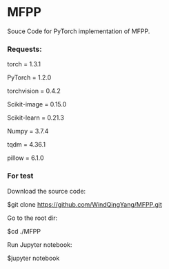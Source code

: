 # MFPP

Souce Code for PyTorch implementation of MFPP.

### Requests:

torch = 1.3.1

PyTorch = 1.2.0

torchvision = 0.4.2

Scikit-image = 0.15.0

Scikit-learn = 0.21.3

Numpy = 3.7.4

tqdm = 4.36.1

pillow = 6.1.0

### For test

Download the source code:

$git clone https://github.com/WindQingYang/MFPP.git

Go to the root dir:

$cd ./MFPP

Run Jupyter notebook:

$jupyter notebook

